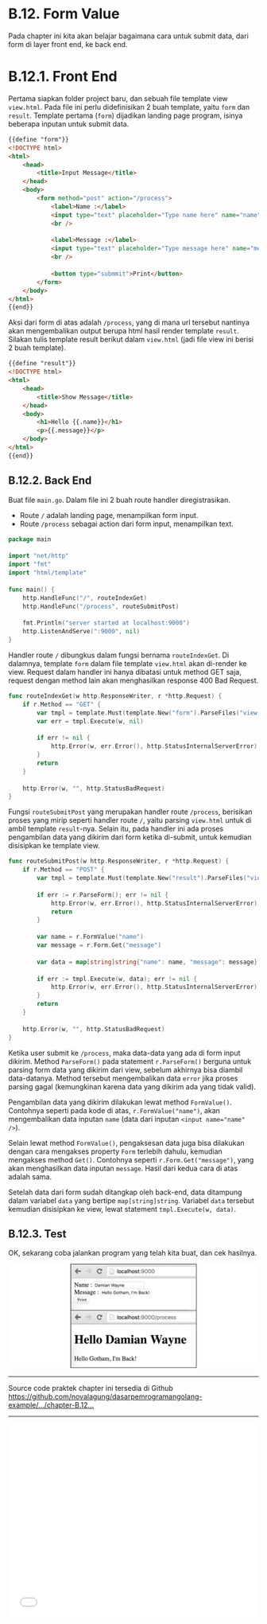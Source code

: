 # B.12. Form Value

Pada chapter ini kita akan belajar bagaimana cara untuk submit data, dari form di layer front end, ke back end.

# B.12.1. Front End

Pertama siapkan folder project baru, dan sebuah file template view `view.html`. Pada file ini perlu didefinisikan 2 buah template, yaitu `form` dan `result`. Template pertama (`form`) dijadikan landing page program, isinya beberapa inputan untuk submit data.

```html
{{define "form"}}
<!DOCTYPE html>
<html>
    <head>
        <title>Input Message</title>
    </head>
    <body>
        <form method="post" action="/process">
            <label>Name :</label>
            <input type="text" placeholder="Type name here" name="name" required />
            <br />

            <label>Message :</label>
            <input type="text" placeholder="Type message here" name="message" required />
            <br />

            <button type="submmit">Print</button>
        </form>
    </body>
</html>
{{end}}
```

Aksi dari form di atas adalah `/process`, yang di mana url tersebut nantinya akan mengembalikan output berupa html hasil render template `result`. Silakan tulis template result berikut dalam `view.html` (jadi file view ini berisi 2 buah template).

```html
{{define "result"}}
<!DOCTYPE html>
<html>
    <head>
        <title>Show Message</title>
    </head>
    <body>
        <h1>Hello {{.name}}</h1>
        <p>{{.message}}</p>
    </body>
</html>
{{end}}
```

## B.12.2. Back End

Buat file `main.go`. Dalam file ini 2 buah route handler diregistrasikan.

 - Route `/` adalah landing page, menampilkan form input.
 - Route `/process` sebagai action dari form input, menampilkan text.

```go
package main

import "net/http"
import "fmt"
import "html/template"

func main() {
    http.HandleFunc("/", routeIndexGet)
    http.HandleFunc("/process", routeSubmitPost)

    fmt.Println("server started at localhost:9000")
    http.ListenAndServe(":9000", nil)
}
```

Handler route `/` dibungkus dalam fungsi bernama `routeIndexGet`. Di dalamnya, template `form` dalam file template `view.html` akan di-render ke view. Request dalam handler ini hanya dibatasi untuk method GET saja, request dengan method lain akan menghasilkan response 400 Bad Request.

```go
func routeIndexGet(w http.ResponseWriter, r *http.Request) {
    if r.Method == "GET" {
        var tmpl = template.Must(template.New("form").ParseFiles("view.html"))
        var err = tmpl.Execute(w, nil)

        if err != nil {
            http.Error(w, err.Error(), http.StatusInternalServerError)
        }
        return
    }

    http.Error(w, "", http.StatusBadRequest)
}
```

Fungsi `routeSubmitPost` yang merupakan handler route `/process`, berisikan proses yang mirip seperti handler route `/`, yaitu parsing `view.html` untuk di ambil template `result`-nya. Selain itu, pada handler ini ada proses pengambilan data yang dikirim dari form ketika di-submit, untuk kemudian disisipkan ke template view.

```go
func routeSubmitPost(w http.ResponseWriter, r *http.Request) {
    if r.Method == "POST" {
        var tmpl = template.Must(template.New("result").ParseFiles("view.html"))

        if err := r.ParseForm(); err != nil {
            http.Error(w, err.Error(), http.StatusInternalServerError)
            return
        }

        var name = r.FormValue("name")
        var message = r.Form.Get("message")

        var data = map[string]string{"name": name, "message": message}

        if err := tmpl.Execute(w, data); err != nil {
            http.Error(w, err.Error(), http.StatusInternalServerError)
        }
        return
    }

    http.Error(w, "", http.StatusBadRequest)
}
```

Ketika user submit ke `/process`, maka data-data yang ada di form input dikirim. Method `ParseForm()` pada statement `r.ParseForm()` berguna untuk parsing form data yang dikirim dari view, sebelum akhirnya bisa diambil data-datanya. Method tersebut mengembalikan data `error` jika proses parsing gagal (kemungkinan karena data yang dikirim ada yang tidak valid).

Pengambilan data yang dikirim dilakukan lewat method `FormValue()`. Contohnya seperti pada kode di atas, `r.FormValue("name")`, akan mengembalikan data inputan `name` (data dari inputan `<input name="name" />`).

Selain lewat method `FormValue()`, pengaksesan data juga bisa dilakukan dengan cara mengakses property `Form` terlebih dahulu, kemudian mengakses method `Get()`. Contohnya seperti `r.Form.Get("message")`, yang akan menghasilkan data inputan `message`. Hasil dari kedua cara di atas adalah sama.

Setelah data dari form sudah ditangkap oleh back-end, data ditampung dalam variabel `data` yang bertipe `map[string]string`. Variabel `data` tersebut kemudian disisipkan ke view, lewat statement `tmpl.Execute(w, data)`.

## B.12.3. Test

OK, sekarang coba jalankan program yang telah kita buat, dan cek hasilnya.

![Form Value](images/B_form_value_1_form.png)

---

<div class="source-code-link">
    <div class="source-code-link-message">Source code praktek chapter ini tersedia di Github</div>
    <a href="https://github.com/novalagung/dasarpemrogramangolang-example/tree/master/chapter-B.12-form-value">https://github.com/novalagung/dasarpemrogramangolang-example/.../chapter-B.12...</a>
</div>

---

<iframe src="partial/ebooks.html" width="100%" height="390px" frameborder="0" scrolling="no"></iframe>
